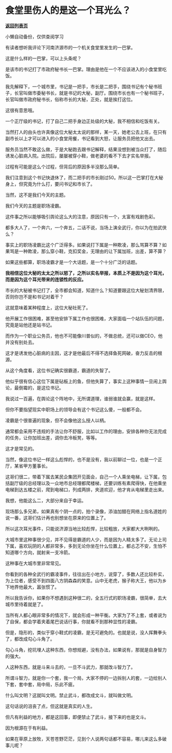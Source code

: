 # 食堂里伤人的是这一个耳光么？

[**返回列表页**](/gzh/记忆承载3)

小懒自动备份，仅供查阅学习

有读者想听我评论下河南济源市的一个机关食堂里发生的一巴掌。  

  

这是什么样的一巴掌，可以上头条呢？

  

是该市的书记打了市政府秘书长一巴掌。理由是他在一个不应该进入的小食堂里吃饭。

  

我先解释下，一个城市里，书记是一把手，市长是二把手，围绕书记有个秘书班子，长官叫做市委秘书长，就是书记的大秘，副厅。围绕市长也有一个秘书班子，长官叫做市政府秘书长，俗称市长的大秘，正处，就是挨打这位。  

  

这很有意思哦。

  

一个正厅级的书记，打了自己二把手身边正处级的大秘，我不相信和吃饭有关。

  

当然打人的由头也许真像这位大秘太太说的那样，某一天，她老公去上班，在只有副市长以上才可以进入的小食堂用餐，书记看到大怒，让服务员把他叉出去。  

  

服务员当然不敢这么做，于是大秘跑去跟书记解释，结果没想到被当众打了，随后诱发心脏病入院。出院后，屡屡被穿小鞋，做老婆的看不下去才实名举报。

  

过程有可能是这么个过程，但背后的原因多半没那么简单。

  

我们注意到这个书记快退休了，而二把手的市长刚过50。所以这一巴掌打在大秘身上，但究竟为什么打，要问书记和市长了。

  

当然，这不是我们今天的主题。  

  

我们今天的主题是职场凌霸。

  

这件事之所以能够吸引舆论这么大的注意，原因只有一个，太富有戏剧色彩。

  

都多大人了，一个奔六，一个奔五，二话不说，当场上演全武行，你以为在拍武侠么？

  

事实上的职场凌霸比这个广泛得多。如果说打下属是一种欺凌，那么骂算不算？如果骂是一种欺凌，那么穿小鞋，克扣奖金，无理由的让下属加班，出差，算不算？

  

如果这些都算，职场凌霸才是一个大话题，是一个十分广泛的话题。

  

 **我相信这位大秘的太太之所以怒了，之所以实名举报，本质上不是因为这个耳光，而是因为这个耳光带来的连锁性的反应。**

  

市长的大秘被书记打了，全市都会知道，知道什么？知道要跟这位大秘划清界限，否则你岂不是和书记对着干？

  

这就意味着某种程度上，这位大秘社死了。

  

他开展工作很困难，甚至他安排下属工作也很困难，大家面临一个站队伍的问题，究竟是站他还是站书记。

  

而作为一个职业公务员，他也不可能像川普似的，不做总统，还可以做CEO，他并没有别处去。

  

这才是诱发他心脏病的主因，这才是他最后不得不选择鱼死网破，奋力反击的根源。

  

从这个角度看，这位书记确实很霸道，霸道的失智了。  

  

他似乎很有信心这位下属是砧板上的鱼，但他失算了，事实上这种事情一旦闹上舆论，最倒霉的，是这位书记。

  

我说过一百遍，在舆论这个阵地中，无所谓道理，谁弱谁就会赢，就是这样。

  

但你不要指望现实中职场上的领导会有这个书记这么傻，一般都不会。

  

凌霸是个很普遍的现象，但不会像他这么授人以柄。

  

通常都会采用不违规的手法让你不舒服，比如以工作的理由，安排各种你无法完成的任务，让你加班出差，调你去冷板凳，等等。

  

这才是常见的。

  

当然，像这位书记一样这么彪悍的，也不是没有，我以前聊过一位，也是一个正厅，某省甲方董事长。  

  

这哥们很二，带着下属去某民企集团开见面会，自己一个人乘坐电梯，让下属，包括副厅级的总经理以及一众地市总经理都爬楼梯，还要训练有素爬得快，在他乘坐电梯到达五楼之前，爬到电梯口，列成两排，夹道欢迎，他才肯从电梯里走出来。  

  

我想，他能这么二，大部分来自于幸运。

  

现场那么多兄弟，如果真有个阴一点的，拍个录像，添油加醋在网络上指名道姓的说一番，这哥们估计再也别想坐在原来的位置上了。

  

所以这次耳光事件，只能说济源当地比较彪悍，比较粗放，大家都大大咧咧的。

  

大城市里这种事很少见，并不见得是霸道的人少，而是因为人精太多了。无论上司下属，喜欢玩阴的人都非常多，多到无论你坐在什么位置上，都忐忑不安，生怕不知道哪个方向，就射来一支冷箭。

  

这种事在大城市里非常常见。

  

你看到的各种全武行的霸凌事件，往往出在小地方，说穿了，多数人还比较朴实，为上位者，感受不到四面八方阴森森的笑意。山中无老虎，猴子称大王，他以为乡下地界他最大，嚣张惯了。

  

所以我告诉你，如果你不想遇到这种很二的，全五行式的职场凌霸，很简单，去大城市里待着就是了。  

  

当所有人都心眼非常多的情况下，就会形成一种平衡。大家为了不上套，或者说为了自保，都会学着夹着尾巴说话行事，你就看不到那种显性的凌霸。

  

但是，隐形的，类似于穿小鞋式的凌霸，是无可避免的。也就是说，没人挥舞拳头了，都改成勾心斗角了。

  

勾心斗角，挖坑埋人这种东西，你想规避，没有办法，如果说有，那就是自身智力的强大。

  

人这种东西，就是斗来斗去的，一旦不斗武力，那就改斗智力了。

  

所谓斗智力，就是你一个套，我一个局，大家不停的一边拆别人的套，一边给别人下套，套中套，局中局，乐此不疲。  

  

什么叫文明？这就叫文明。禁止武斗，都改成文斗，就叫做文明。  

  

这句话说的沮丧了点，但这就是真实的人生。

  

但凡有利益的地方，都是这回事，即便禁止了武斗，接下来的也是文斗。

  

因为根源在于有利益。

  

如果在草原上放牧，天苍苍野茫茫，见到个人说两句话都不容易，哪儿来这么多破事儿呢？

